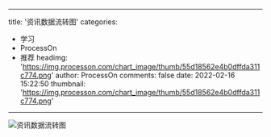 
---
title: '资讯数据流转图'
categories: 
 - 学习
 - ProcessOn
 - 推荐
headimg: 'https://img.processon.com/chart_image/thumb/55d18562e4b0dffda311c774.png'
author: ProcessOn
comments: false
date: 2022-02-16 15:22:50
thumbnail: 'https://img.processon.com/chart_image/thumb/55d18562e4b0dffda311c774.png'
---

<div>   
<img class="thumb" alt="资讯数据流转图" src="https://img.processon.com/chart_image/thumb/55d18562e4b0dffda311c774.png" referrerpolicy="no-referrer">
<p></p>  
</div>
            